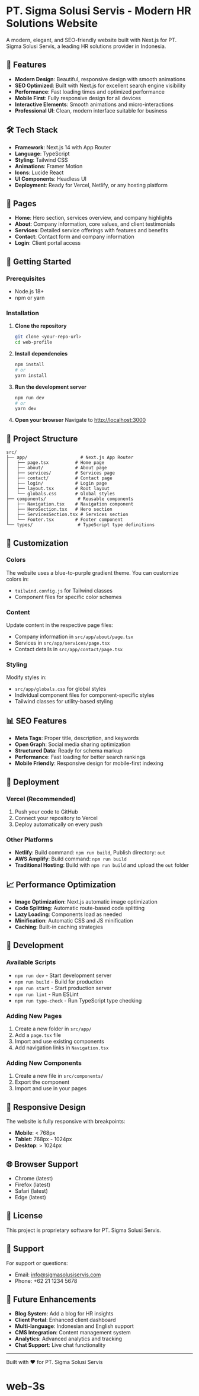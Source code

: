 # PT. Sigma Solusi Servis - Modern HR Solutions Website

A modern, elegant, and SEO-friendly website built with Next.js for PT. Sigma Solusi Servis, a leading HR solutions provider in Indonesia.

## 🚀 Features

- **Modern Design**: Beautiful, responsive design with smooth animations
- **SEO Optimized**: Built with Next.js for excellent search engine visibility
- **Performance**: Fast loading times and optimized performance
- **Mobile First**: Fully responsive design for all devices
- **Interactive Elements**: Smooth animations and micro-interactions
- **Professional UI**: Clean, modern interface suitable for business

## 🛠️ Tech Stack

- **Framework**: Next.js 14 with App Router
- **Language**: TypeScript
- **Styling**: Tailwind CSS
- **Animations**: Framer Motion
- **Icons**: Lucide React
- **UI Components**: Headless UI
- **Deployment**: Ready for Vercel, Netlify, or any hosting platform

## 📱 Pages

- **Home**: Hero section, services overview, and company highlights
- **About**: Company information, core values, and client testimonials
- **Services**: Detailed service offerings with features and benefits
- **Contact**: Contact form and company information
- **Login**: Client portal access

## 🚀 Getting Started

### Prerequisites

- Node.js 18+ 
- npm or yarn

### Installation

1. **Clone the repository**
   ```bash
   git clone <your-repo-url>
   cd web-profile
   ```

2. **Install dependencies**
   ```bash
   npm install
   # or
   yarn install
   ```

3. **Run the development server**
   ```bash
   npm run dev
   # or
   yarn dev
   ```

4. **Open your browser**
   Navigate to [http://localhost:3000](http://localhost:3000)

## 📁 Project Structure

```
src/
├── app/                    # Next.js App Router
│   ├── page.tsx          # Home page
│   ├── about/            # About page
│   ├── services/         # Services page
│   ├── contact/          # Contact page
│   ├── login/            # Login page
│   ├── layout.tsx        # Root layout
│   └── globals.css       # Global styles
├── components/            # Reusable components
│   ├── Navigation.tsx    # Navigation component
│   ├── HeroSection.tsx   # Hero section
│   ├── ServicesSection.tsx # Services section
│   └── Footer.tsx        # Footer component
└── types/                 # TypeScript type definitions
```

## 🎨 Customization

### Colors
The website uses a blue-to-purple gradient theme. You can customize colors in:
- `tailwind.config.js` for Tailwind classes
- Component files for specific color schemes

### Content
Update content in the respective page files:
- Company information in `src/app/about/page.tsx`
- Services in `src/app/services/page.tsx`
- Contact details in `src/app/contact/page.tsx`

### Styling
Modify styles in:
- `src/app/globals.css` for global styles
- Individual component files for component-specific styles
- Tailwind classes for utility-based styling

## 📊 SEO Features

- **Meta Tags**: Proper title, description, and keywords
- **Open Graph**: Social media sharing optimization
- **Structured Data**: Ready for schema markup
- **Performance**: Fast loading for better search rankings
- **Mobile Friendly**: Responsive design for mobile-first indexing

## 🚀 Deployment

### Vercel (Recommended)
1. Push your code to GitHub
2. Connect your repository to Vercel
3. Deploy automatically on every push

### Other Platforms
- **Netlify**: Build command: `npm run build`, Publish directory: `out`
- **AWS Amplify**: Build command: `npm run build`
- **Traditional Hosting**: Build with `npm run build` and upload the `out` folder

## 📈 Performance Optimization

- **Image Optimization**: Next.js automatic image optimization
- **Code Splitting**: Automatic route-based code splitting
- **Lazy Loading**: Components load as needed
- **Minification**: Automatic CSS and JS minification
- **Caching**: Built-in caching strategies

## 🔧 Development

### Available Scripts

- `npm run dev` - Start development server
- `npm run build` - Build for production
- `npm run start` - Start production server
- `npm run lint` - Run ESLint
- `npm run type-check` - Run TypeScript type checking

### Adding New Pages

1. Create a new folder in `src/app/`
2. Add a `page.tsx` file
3. Import and use existing components
4. Add navigation links in `Navigation.tsx`

### Adding New Components

1. Create a new file in `src/components/`
2. Export the component
3. Import and use in your pages

## 📱 Responsive Design

The website is fully responsive with breakpoints:
- **Mobile**: < 768px
- **Tablet**: 768px - 1024px
- **Desktop**: > 1024px

## 🌐 Browser Support

- Chrome (latest)
- Firefox (latest)
- Safari (latest)
- Edge (latest)

## 📄 License

This project is proprietary software for PT. Sigma Solusi Servis.

## 🤝 Support

For support or questions:
- Email: info@sigmasolusiservis.com
- Phone: +62 21 1234 5678

## 🚀 Future Enhancements

- **Blog System**: Add a blog for HR insights
- **Client Portal**: Enhanced client dashboard
- **Multi-language**: Indonesian and English support
- **CMS Integration**: Content management system
- **Analytics**: Advanced analytics and tracking
- **Chat Support**: Live chat functionality

---

Built with ❤️ for PT. Sigma Solusi Servis
# web-3s
